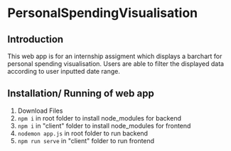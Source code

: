 # PersonalSpendingVisualisation


## Introduction
This web app is for an internship assigment which displays a barchart for personal spending visualisation. Users are able to filter the displayed data according to user inputted date range. 

## Installation/ Running of web app
1) Download Files
2) ```npm i``` in root folder to install node_modules for backend
3) ```npm i``` in "client" folder to install node_modules for frontend
4) ```nodemon app.js``` in root folder to run backend
5) ```npm run serve``` in "client" folder to run frontend



